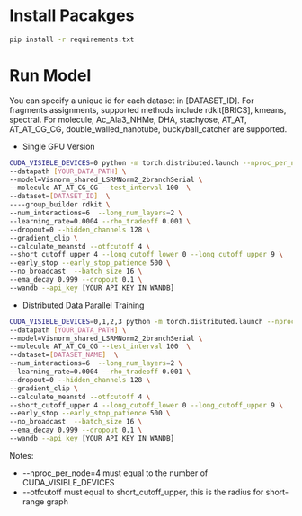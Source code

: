 # Install Pacakges 
```bash
pip install -r requirements.txt
```

# Run Model

You can specify a unique id for each dataset in [DATASET_ID].
For fragments assignments, supported methods include rdkit[BRICS], kmeans, spectral.
For molecule, Ac_Ala3_NHMe, DHA, stachyose, AT_AT, AT_AT_CG_CG, double_walled_nanotube, buckyball_catcher are supported.

* Single GPU Version


```bash
CUDA_VISIBLE_DEVICES=0 python -m torch.distributed.launch --nproc_per_node=1 --master_port=1230 run_ddp.py \
--datapath [YOUR_DATA_PATH] \
--model=Visnorm_shared_LSRMNorm2_2branchSerial \
--molecule AT_AT_CG_CG --test_interval 100  \
--dataset=[DATASET_ID]  \
----group_builder rdkit \
--num_interactions=6  --long_num_layers=2 \
--learning_rate=0.0004 --rho_tradeoff 0.001 \
--dropout=0 --hidden_channels 128 \
--gradient_clip \
--calculate_meanstd --otfcutoff 4 \
--short_cutoff_upper 4 --long_cutoff_lower 0 --long_cutoff_upper 9 \
--early_stop --early_stop_patience 500 \
--no_broadcast  --batch_size 16 \
--ema_decay 0.999 --dropout 0.1 \
--wandb --api_key [YOUR API KEY IN WANDB]
```

* Distributed Data Parallel Training

```bash
CUDA_VISIBLE_DEVICES=0,1,2,3 python -m torch.distributed.launch --nproc_per_node=4 --master_port=1230 run_ddp.py \
--datapath [YOUR_DATA_PATH] \
--model=Visnorm_shared_LSRMNorm2_2branchSerial \
--molecule AT_AT_CG_CG --test_interval 100  \
--dataset=[DATASET_NAME]  \
--num_interactions=6  --long_num_layers=2 \
--learning_rate=0.0004 --rho_tradeoff 0.001 \
--dropout=0 --hidden_channels 128 \
--gradient_clip \
--calculate_meanstd --otfcutoff 4 \
--short_cutoff_upper 4 --long_cutoff_lower 0 --long_cutoff_upper 9 \
--early_stop --early_stop_patience 500 \
--no_broadcast  --batch_size 16 \
--ema_decay 0.999 --dropout 0.1 \
--wandb --api_key [YOUR API KEY IN WANDB]
```

Notes:
- --nproc_per_node=4 must equal to the number of CUDA_VISIBLE_DEVICES
- --otfcutoff must equal to short_cutoff_upper, this is the radius for short-range graph
